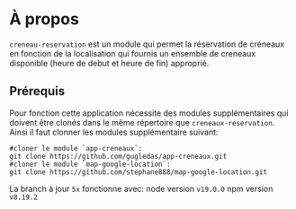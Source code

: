 
# À propos

`creneau-reservation` est un module qui permet la réservation de créneaux en fonction de la localisation qui fournis un ensemble de creneaux disponible (heure de debut et heure de fin) approprié.


## Prérequis

Pour fonction cette application nécessite des modules supplémentaires qui doivent être clonés dans le même répertoire que `creneaux-reservation`. Ainsi il faut clonner les modules supplémentaire suivant:

    #cloner le module `app-creneaux`:
    git clone https://github.com/gugledas/app-creneaux.git
    #cloner le module `map-google-location`:
    git clone https://github.com/stephane888/map-google-location.git

La branch à jour `5x` fonctionne avec: 
    node version `v19.0.0`
    npm version  `v8.19.2`
     

